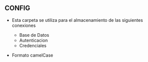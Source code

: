 ## CONFIG

- Esta carpeta se utiliza para el almacenamiento de las siguientes conexiones 
    - Base de Datos
    - Autenticacion
    - Credenciales

- Formato camelCase